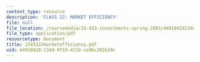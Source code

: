 ```yaml
---
content_type: resource
description: 'CLASS 22: MARKET EFFICIENCY'
file: null
file_location: /coursemedia/15-433-investments-spring-2003/4491842813dd9719421bce96c282b39c_1543322marketefficiency.pdf
file_type: application/pdf
resourcetype: Document
title: 1543322marketefficiency.pdf
uid: 44918428-13dd-9719-421b-ce96c282b39c
---
```

